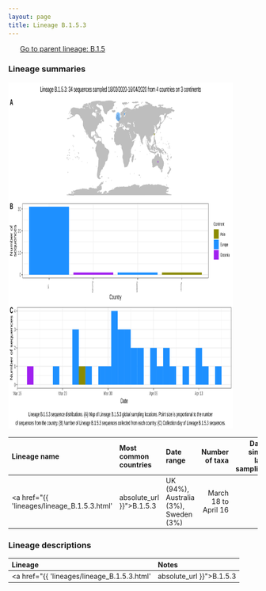 ```yaml
---
layout: page
title: Lineage B.1.5.3
---
```




<p>
<ul class="actions small">
	 <a href="{{ 'lineages/lineage_B.1.5.html' | absolute_url }}" class="button special fit">Go to parent lineage: B.1.5</a>
</ul>
</p>
<h3> Lineage summaries</h3>

<img src="../assets/images/B.1.5.3.svg" alt="B.1.5.3 lineage summary figure" width="90%" height="700px" />


| Lineage name | Most common countries | Date range | Number of taxa |  Days since last sampling | Known Travel | Recall value |
|:-----|:-----|:-------|-------:|-------:|:---------|--------:|
| <a href="{{ 'lineages/lineage_B.1.5.3.html' | absolute_url }}">B.1.5.3</a> | UK (94%), Australia (3%), Sweden (3%) | March 18 to April 16 | 33 | 24 |  | 100.0 |

<h3>Lineage descriptions</h3>

| Lineage | Notes |
|:-----|:-----|
| <a href="{{ 'lineages/lineage_B.1.5.3.html' | absolute_url }}">B.1.5.3</a> | England (now containing an Australian & Swedish seqeuence) (BS=96) |


